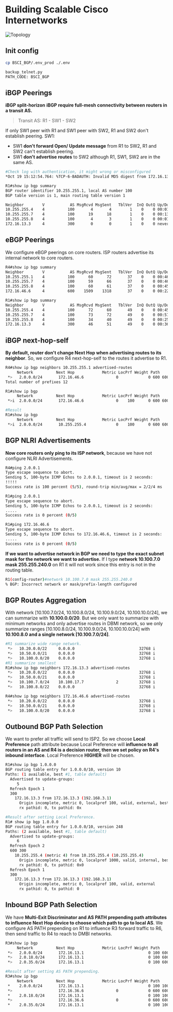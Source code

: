 # Building Scalable Cisco Internetworks
![Topology](/BSCI_BGP/DBM_Inc_BGP_Diagram_lab_dmvpn.JPG)

## Init config
```bash
cp BSCI_BGP/.env_prod ./.env

backup_telnet.py
PATH_CODE: BSCI_BGP
```

## iBGP Peerings
**iBGP split-horizon**
<b>iBGP require full-mesh connectivity between routers in a transit AS.</b>
> Transit AS:  R1 - SW1 - SW2

If only SW1 peer with R1 and SW1 peer with SW2, R1 and SW2 don't establish peering. SW1:
* SW1 <b>don't forward Open/ Update message</b> from R1 to SW2, R1 and SW2 can't establish peering.
* SW1 <b>don't advertise routes</b> to SW2 although R1, SW1, SW2 are in the same AS.

```bash
#Check log with authentication, it might wrong or misconfigured
*Oct 19 15:12:54.764: %TCP-6-BADAUTH: Invalid MD5 digest from 172.16.13.3(15096) to 172.16.13.1(179) tableid - 0Connection to 10.255.255.1 closed by remote host.

R1#show ip bgp summary
BGP router identifier 10.255.255.1, local AS number 100
BGP table version is 1, main routing table version 1

Neighbor        V           AS MsgRcvd MsgSent   TblVer  InQ OutQ Up/Down  State/PfxRcd
10.255.255.4    4          100       4       4        1    0    0 00:01:52        0
10.255.255.7    4          100      19      18        1    0    0 00:13:31        0
10.255.255.8    4          100       4       3        1    0    0 00:01:42        0
172.16.13.3     4          300       0       0        1    0    0 never    Active
```

## eBGP Peerings
We configure eBGP peerings on core routers. ISP routers advertise its internal network to core routers.
```bash
R4#show ip bgp summary 
Neighbor        V           AS MsgRcvd MsgSent   TblVer  InQ OutQ Up/Down  State/PfxRcd
10.255.255.1    4          100      60      72       37    0    0 00:46:11       12
10.255.255.7    4          100      59      66       37    0    0 00:46:09        0
10.255.255.8    4          100      60      61       37    0    0 00:45:55        0
172.16.46.6     4          600    1509    1318       37    0    0 00:22:22       12

R1#show ip bgp summary 
Neighbor        V           AS MsgRcvd MsgSent   TblVer  InQ OutQ Up/Down  State/PfxRcd
10.255.255.4    4          100      72      60       49    0    0 00:45:56       12
10.255.255.7    4          100      73      72       49    0    0 00:57:35        0
10.255.255.8    4          100      34      40       49    0    0 00:25:49        0
172.16.13.3     4          300      46      51       49    0    0 00:36:06       12
```

## iBGP next-hop-self
<b>By default, router don't change Next Hop when advertising routes to its neighbor</b>. So, we configure R4 next-hop-self to the routes it advertise to R1.

```bash
R4#show ip bgp neighbors 10.255.255.1 advertised-routes 
     Network          Next Hop            Metric LocPrf Weight Path
 *>   2.0.0.0/24       172.16.46.6              0             0 600 600 600 600 8543 i
Total number of prefixes 12 

R1#show ip bgp
     Network          Next Hop            Metric LocPrf Weight Path
 *>i  2.0.0.0/24       172.16.46.6              0    100      0 600 600 600 600 8543 i

#Result
R1#show ip bgp
     Network          Next Hop            Metric LocPrf Weight Path
 *>i  2.0.0.0/24       10.255.255.4             0    100      0 600 600 600 600 8543 i
```

## BGP NLRI Advertisements
<b>Now core routers only ping to its ISP network</b>, because we have not configure NLRI Advertisements.

```bash
R4#ping 2.0.0.1
Type escape sequence to abort.
Sending 5, 100-byte ICMP Echos to 2.0.0.1, timeout is 2 seconds:
!!!!!
Success rate is 100 percent (5/5), round-trip min/avg/max = 2/2/4 ms

R1#ping 2.0.0.1
Type escape sequence to abort.
Sending 5, 100-byte ICMP Echos to 2.0.0.1, timeout is 2 seconds:
.....
Success rate is 0 percent (0/5)

R1#ping 172.16.46.6
Type escape sequence to abort.
Sending 5, 100-byte ICMP Echos to 172.16.46.6, timeout is 2 seconds:
.....
Success rate is 0 percent (0/5)
```

<b>If we want to advertise network in BGP we need to type the exact subnet mask for the network we want to advertise.</b>
If I type <b>network 10.100.7.0 mask 255.255.240.0</b> on R1 it will not work since this entry is not in the routing table.

```bash
R1(config-router)#network 10.100.7.0 mask 255.255.240.0 
% BGP: Incorrect network or mask/prefix-length configured
```

## BGP Routes Aggregation
With network [10.100.7.0/24, 10.100.8.0/24, 10.100.9.0/24, 10.100.10.0/24], we can summarize with <b>10.100.0.0/20</b>.
But we only want to summarize with minimum networks and only advertise routes in DBMI network, so we only summarize ranges [10.100.8.0/24, 10.100.9.0/24, 10.100.10.0/24] with <b>10.100.8.0 and a single network \[10.100.7.0/24]</b>.

```bash
#R1 summarize wide range network.
 *>   10.20.0.0/22     0.0.0.0                            32768 i
 *>   10.50.0.0/21     0.0.0.0                            32768 i
 *>   10.100.0.0/20    0.0.0.0                            32768 i
#R1 summarize smallest
R1#show ip bgp neighbors 172.16.13.3 advertised-routes
 *>   10.20.0.0/22     0.0.0.0                            32768 i
 *>   10.50.0.0/21     0.0.0.0                            32768 i
 *>   10.100.7.0/24    10.100.17.7              2         32768 i
 *>   10.100.8.0/22    0.0.0.0                            32768 i

R4#show ip bgp neighbors 172.16.46.6 advertised-routes
 *>   10.20.0.0/22     0.0.0.0                            32768 i
 *>   10.50.0.0/21     0.0.0.0                            32768 i
 *>   10.100.0.0/20    0.0.0.0                            32768 i
```

## Outbound BGP Path Selection
We want to prefer all traffic will send to ISP2. So we choose <b>Local Preference</b> path attribute because Local Preference will <b>influence to all routers in an AS and R4 is a decision router, then we set policy on R4's inbound interface</b>.
Local Preference <b>HIGHER</b> will be chosen.
```bash
R1#show ip bgp 1.0.0.0
BGP routing table entry for 1.0.0.0/10, version 10
Paths: (1 available, best #1, table default)
  Advertised to update-groups:
     5         
  Refresh Epoch 1
  300
    172.16.13.3 from 172.16.13.3 (192.168.3.1)
      Origin incomplete, metric 0, localpref 100, valid, external, best
      rx pathid: 0, tx pathid: 0x

#Result after setting Local Preference.
R1# show ip bgp 1.0.0.0
BGP routing table entry for 1.0.0.0/10, version 248
Paths: (2 available, best #1, table default)
  Advertised to update-groups:
     6         
  Refresh Epoch 2
  600 300
    10.255.255.4 (metric 4) from 10.255.255.4 (10.255.255.4)
      Origin incomplete, metric 0, localpref 1000, valid, internal, best
      rx pathid: 0, tx pathid: 0x0
  Refresh Epoch 1
  300
    172.16.13.3 from 172.16.13.3 (192.168.3.1)
      Origin incomplete, metric 0, localpref 100, valid, external
      rx pathid: 0, tx pathid: 0
```

## Inbound BGP Path Selection
We have <b>Multi-Exit Discriminator and AS PATH prepending path attributes to influence Next Hop device to choose which path to go to local AS</b>.
We configure AS PATH prepending on R1 to influence R3 forward traffic to R6, then send traffic to R4 to reach to DMBI networks.
```bash
R3#show ip bgp
     Network          Next Hop            Metric LocPrf Weight Path
 *>   2.0.0.0/24       172.16.13.1                            0 100 600 ?
 *>   2.0.18.0/24      172.16.13.1                            0 100 600 ?
 *>   2.0.35.0/24      172.16.13.1                            0 100 600 ?

#Result after setting AS PATH prepending.
R3#show ip bgp
     Network          Next Hop            Metric LocPrf Weight Path
 *    2.0.0.0/24       172.16.13.1                            0 100 100 100 100 100 100 600 600 600 600 8543 i
 *>                    172.16.36.6              0             0 600 600 600 600 8543 i
 *    2.0.18.0/24      172.16.13.1                            0 100 100 100 100 100 100 600 600 600 600 8543 i
 *>                    172.16.36.6              0             0 600 600 600 600 8543 i
 *    2.0.35.0/24      172.16.13.1                            0 100 100 100 100 100 100 600 600 600 600 8543 i
```